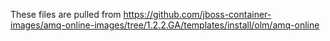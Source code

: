 These files are pulled from https://github.com/jboss-container-images/amq-online-images/tree/1.2.2.GA/templates/install/olm/amq-online
